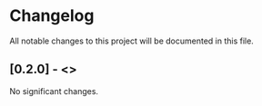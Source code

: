 # Changelog

All notable changes to this project will be documented in this file.


## [0.2.0] - <<DATE>>


No significant changes.

<!-- generated by git-cliff -->
